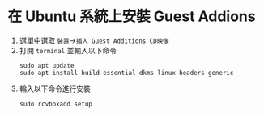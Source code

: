 # 在 Ubuntu 系統上安裝 Guest Addions

1. 選單中選取 `裝置`->`插入 Guest Additions CD映像`
2. 打開 `terminal` 並輸入以下命令
   ```shell
   sudo apt update
   sudo apt install build-essential dkms linux-headers-generic
   ```
3. 輪入以下命令進行安裝
   ```shell
   sudo rcvboxadd setup
   ```
